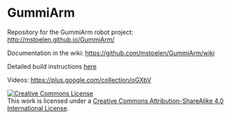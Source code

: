 # GummiArm
Repository for the GummiArm robot project: http://mstoelen.github.io/GummiArm/

Documentation in the wiki: https://github.com/mstoelen/GummiArm/wiki

Detailed build instructions <a href="http://htmlpreview.github.com/?https://github.com/mstoelen/GummiArm/blob/master/media/instructions/homepage.html">here</a>

Videos: https://plus.google.com/collection/oGXbV

<a rel="license" href="http://creativecommons.org/licenses/by-sa/4.0/"><img alt="Creative Commons License" style="border-width:0" src="https://i.creativecommons.org/l/by-sa/4.0/88x31.png" /></a><br />This work is licensed under a <a rel="license" href="http://creativecommons.org/licenses/by-sa/4.0/">Creative Commons Attribution-ShareAlike 4.0 International License</a>.
